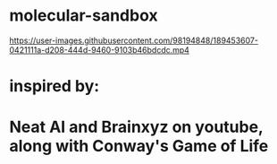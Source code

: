 # molecular-sandbox

https://user-images.githubusercontent.com/98194848/189453607-0421111a-d208-444d-9460-9103b46bdcdc.mp4

# inspired by:
# Neat AI and Brainxyz on youtube, along with Conway's Game of Life

